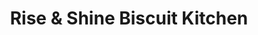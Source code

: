 ---
title: "Rise & Shine Biscuit Kitchen"
url: /denver/rise-und-shine-biscuit-kitchen/
shop: Bäckerei
---